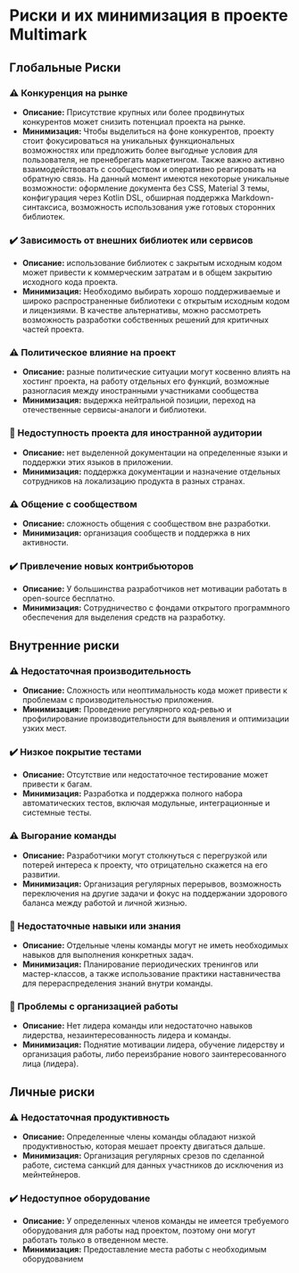 # Риски и их минимизация в проекте Multimark

## Глобальные Риски

### ⚠️ Конкуренция на рынке
* **Описание:** Присутствие крупных или более продвинутых конкурентов может снизить потенциал проекта на рынке.
* **Минимизация:** Чтобы выделиться на фоне конкурентов, проекту стоит фокусироваться на уникальных функциональных возможностях или предложить более выгодные условия для пользователя, не пренебрегать маркетингом. Также важно активно взаимодействовать с сообществом и оперативно реагировать на обратную связь. На данный момент имеются некоторые уникальные возможности: оформление документа без CSS, Material 3 темы, конфигурация через Kotlin DSL, обширная поддержка Markdown-синтаксиса, возможность использования уже готовых сторонних библиотек.

### ✔️ Зависимость от внешних библиотек или сервисов
* **Описание:** использование библиотек с закрытым исходным кодом может привести к коммерческим затратам и в общем закрытию исходного кода проекта.
* **Минимизация:** Необходимо выбирать хорошо поддерживаемые и широко распространенные библиотеки с открытым исходным кодом и лицензиями. В качестве альтернативы, можно рассмотреть возможность разработки собственных решений для критичных частей проекта.

### ⚠️ Политическое влияние на проект
* **Описание:** разные политические ситуации могут косвенно влиять на хостинг проекта, на работу отдельных его функций, возможные разногласия между иностранными участниками сообщества
* **Минимизация:** выдержка нейтральной позиции, переход на отечественные сервисы-аналоги и библиотеки.

### 🛑 Недоступность проекта для иностранной аудитории
* **Описание:** нет выделенной документации на определенные языки и поддержки этих языков в приложении.
* **Минимизация:** поддержка документации и назначение отдельных сотрудников на локализацию продукта в разных странах.

### ⚠️ Общение с сообществом
* **Описание:** сложность общения с сообществом вне разработки.
* **Минимизация:** организация сообществ и поддержка в них активности.

### ✔️ Привлечение новых контрибьюторов
* **Описание:** У большинства разработчиков нет мотивации работать в open-source бесплатно.
* **Минимизация:** Сотрудничество с фондами открытого программного обеспечения для выделения средств на разработку.

## Внутренние риски
### ⚠️ Недостаточная производительность
* **Описание:** Сложность или неоптимальность кода может привести к проблемам с производительностью приложения.
* **Минимизация:** Проведение регулярного код-ревью и профилирование производительности для выявления и оптимизации узких мест.

### ✔️ Низкое покрытие тестами
* **Описание:** Отсутствие или недостаточное тестирование может привести к багам.
* **Минимизация:** Разработка и поддержка полного набора автоматических тестов, включая модульные, интеграционные и системные тесты.

### ⚠️ Выгорание команды
* **Описание:** Разработчики могут столкнуться с перегрузкой или потерей интереса к проекту, что отрицательно скажется на его развитии.
* **Минимизация:** Организация регулярных перерывов, возможность переключения на другие задачи и фокус на поддержании здорового баланса между работой и личной жизнью.

### 🛑 Недостаточные навыки или знания
* **Описание:** Отдельные члены команды могут не иметь необходимых навыков для выполнения конкретных задач.
* **Минимизация:** Планирование периодических тренингов или мастер-классов, а также использование практики наставничества для перераспределения знаний внутри команды.

### 🛑 Проблемы с организацией работы
* **Описание:** Нет лидера команды или недостаточно навыков лидерства, незаинтересованность лидера и команды.
* **Минимизация:** Поднятие мотивации лидера, обучение лидерству и организация работы, либо переизбрание нового заинтересованного лица (лидера).

## Личные риски
### ⚠️ Недостаточная продуктивность
* **Описание:** Определенные члены команды обладают низкой продуктивностью, которая мешает проекту двигаться дальше.
* **Минимизация:** Организация регулярных срезов по сделанной работе, система санкций для данных участников до исключения из мейнтейнеров.

### ✔️ Недоступное оборудование
* **Описание:** У определенных членов команды не имеется требуемого оборудования для работы над проектом, поэтому они могут работать только в отведенном месте.
* **Минимизация:** Предоставление места работы с необходимым оборудованием
